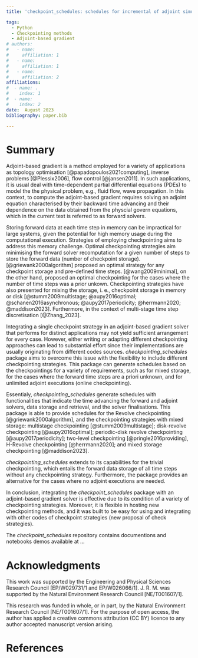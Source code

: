 ```yaml
---
title: 'checkpoint_schedules: schedules for incremental of adjoint simulations.'

tags:
  - Python
  - Checkpointing methods
  - Adjoint-based gradient
# authors:
#   - name: 
#     affiliation: 1
#   - name: 
#     affiliation: 1
#   - name: 
#     affiliation: 2
affiliations:
#  - name: .
#    index: 1
#  - name:  
#    index: 2
date:  August 2023
bibliography: paper.bib

---
```

# Summary

Adjoint-based gradient is a method employed for a variety of applications as topology optimisation [@papadopoulos2021computing], inverse problems [@Plessix2006], flow control [@jansen2011]. In such applications, it is usual deal with time-dependent partial differential equations (PDEs) to model the the physical problem, e.g., fluid flow, wave propagation. In this context, to compute the adjoint-based gradient requires solving an adjoint equation characterised by their backward time advancing and their dependence on the data obtained from the physcial govern equations, which in the current text is referred to as forward solvers.

Storing forward data at each time step in memory can be impractical for large systems, given the potential for high memory usage during the computational execution. Strategies of employing checkpointing aims to address this memory challenge. Optimal checkpointing strategies aim minimising the forward solver recomputation for a given number of steps to store the forward data (number of checkpoint storage). [@griewank2000algorithm] proposed an optimal strategy for any checkpoint storage and pre-defined time steps. [@wang2009minimal], on the other hand, proposed an optimal checkpointing for the cases where the number of time steps was a prior unkown. Checkpointing strategies have also presented for mixing the storage, i. e., checkpoint storage in memory or disk [@stumm2009multistage; @aupy2016optimal; @schanen2016asynchronous; @aupy2017periodicity; @herrmann2020; @maddison2023]. Furthermore, in the context of multi-stage time step discretisation [@Zhang_2023].

<!-- Statement of need -->
Integrating a single checkpoint strategy in an adjoint-based gradient solver that performs for distinct applications may not yield sufficient arrangement for every case. However, either writing or adapting different checkpointing approaches can lead to substantial effort since their implementations are usually originating from different codes sources. *checkpointing_schedules* package aims to overcome this issue with the flexibility to include different checkpointing strategies. This package can generate schedules based on the checkpointings for a variety of requirements, such as for mixed storage, for the cases where the forward time steps are a priori unknown, and for unlimited adjoint executions (online checkpointing). 
<!-- checkp enables model authors to switch checkpoint strategies without recoding. Conversely, it provides a plataform which to directly  -->

Essentialy, *checkpointing_schedules* generate schedules with functionalities that indicate the time advancing the forward and adjoint solvers, data storage and retrieval, and the solver finalisations. This package is able to provide schedules for the Revolve checkpointing [@griewank2000algorithm], and the checkpointing strategies with mixed storage: multistage checkpointing [@stumm2009multistage]; disk-revolve checkpointing [@aupy2016optimal]; periodic-disk revolve checkpointing [@aupy2017periodicity]; two-level checkpointing [@pringle2016providing], H-Revolve checkpointing [@herrmann2020]; and mixed storage checkpointing [@maddison2023]. 
<!-- checkpoint_schedules is indepent of any checkpointing strategy -->
*checkpointing_schedules* extends to its capabilities for the trivial checkpointing, which entails the forward data storage of all time steps without any checkpointing strategy. Furthermore, the package provides an alternative for the cases where no adjoint executions are needed. 

In conclusion, integrating the *checkpoint_schedules* package with an adjoint-based gradient solver is effective due to its condition of a variety of checkpointing strategies. Moreover, it is flexible in hosting new checkpointing methods, and it was built to be easy for using and integrating with other codes of checkpoint strategies (new proposal of check strategies).


The *checkpoint_schedules* repository contains documentions and notebooks demos available at ...


# Acknowledgments
This work was supported by the Engineering and Physical Sciences Research Council [EP/W029731/1 and EP/W026066/1]. J. R. M. was supported by the Natural Environment Research Council
[NE/T001607/1].

This research was funded in whole, or in part, by the Natural Environment
Research Council [NE/T001607/1]. For the purpose of open access, the author has
applied a creative commons attribution (CC BY) licence to any author accepted
manuscript version arising.

# References

